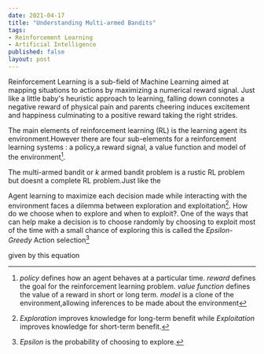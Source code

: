 ```yaml
---
date: 2021-04-17
title: "Understanding Multi-armed Bandits"
tags:
- Reinforcement Learning
- Artificial Intelligence
published: false
layout: post
---
```

<!-- 
{{< figure
  src="bandit-slot machine.jpeg"
  caption="one armed bandit slot machine"
  attr="-- Google Images"
  attrlink="https://images.app.goo.gl/8gBSdUY3HLWznYit5"
>}} -->

Reinforcement Learning is a sub-field of Machine Learning aimed at mapping situations to actions by maximizing a numerical reward signal. Just like a little baby's heuristic approach to learning, falling down connotes a negative reward of physical pain and parents cheering induces excitement and happiness culminating to a positive reward taking the right strides.

The main elements of reinforcement learning (RL) is the learning agent its environment.However there are four sub-elements for a reinforcement learning systems : a policy,a reward signal, a value function and model of the environment[^10].

The multi-armed bandit or _k_ armed bandit problem is a rustic RL problem but doesnt a complete RL problem.Just like the 





Agent learning to maximize each decision made while interacting with the environment faces a dilemma between exploration and exploitation[^8]. How do we choose when to explore and when to exploit?. One of the ways that can help make a decision is to choose randomly by choosing to exploit most of the time with a small chance of exploring this is called the _Epsilon-Greedy_ Action selection[^9]

given by this equation 



[^8]: _Exploration_ improves knowledge for long-term benefit while _Exploitation_ improves knowledge for short-term benefit.
[^9]: _Epsilon_ is the probability of choosing to explore.
[^10]: _policy_ defines how an agent behaves at a particular time. 
      _reward_ defines the goal for the reinforcement learning problem. 
      _value function_ defines the value of a reward in short or long term.
      _model_ is a clone of the environment,allowing inferences to be made about the environment  






<!-- This Wood Swallow has been long known to ornithologists[^1], but unfortunately under so many generic and specific appellations, that it may be cited as an instance of the manner in which our science has been burthened with useless names, thereby producing an inextricable confusion[^2], and which in this instance, by a reference to Latham’s accurate description, and the slightest care on the part of other writers, might have been avoided.

[^1]: This is an _intentional_ stress test of the margin-notes system. When we add lots of margin notes in nearby paragraphs with lots of content, they automatically flow down the page.
[^2]: If you are worried about having too much margin text, you can always set `disableMarginNotes` on the page, and you'll get regular footnotes at the bottom of the page.

No other species of the Australian Artami[^3] with which I am acquainted possesses so wide a range from east to west as the present; the whole of the southern portion of the continent, as well as the island of Van Diemen’s Land, being alike favoured with its presence. The extent of its range northward has not yet been satisfactorily ascertained, beyond the certainty that it has not hitherto been received in any collection from the north coast.

[^3]: Here's another footnote, just to make sure it works :)

It may be regarded as strictly migratory in Van Diemen’s Land, where it arrives in October, the beginning of the Australian summer, and after rearing at least two broods departs again northwards in November. On the continent a scattered few remain throughout the year in all the localities favourable to its habits, the number being regulated by the supply of insect food necessary for their subsistence. I may here observe, that specimens from Swan River, South Australia and New South Wales present no difference either in size or colouring, while those from Van Diemen’s Land are invariably larger in all their admeasurements, and are also of a deeper colour; I regard them, however, as mere varieties of each other, the greater size of the latter being doubtless caused by the superabundance of food which this more southern and humid climate affords.

This Wood Swallow[^4], besides being the commonest species of the genus, must I think be rendered a general favourite with the Australians, not only from its singular and pleasing actions, but by its often taking up its abode and incubating near the houses, particularly such as are surrounded by paddocks and open pasture-lands skirted by large trees. It was in such situations as these in Van Diemen’s Land, at the commencement of spring, that I first had an opportunity of observing this species; it was then very numerous on all the cleared estates on the north side of the Derwent, about eight or ten being seen on a single tree, and half as many crowding one against another on the same dead branch, but never in such numbers as to deserve the appellation of flocks: each bird appeared to act independently of the other; each, as the desire for food prompted it, sallying forth from the branch to capture a passing insect, or to soar round the tree and return again to the same spot; on alighting it repeatedly throws up and closes one wing at a time, and spreads the tail obliquely prior to settling. At other times a few were seen perched on the fence surrounding the paddock, on which they frequently descended, like Starlings, in search of coleoptera and other insects. It is not, however, in this state of comparative quiescence that this graceful bird is seen to the greatest advantage, neither is it that kind of existence for which its form is especially adapted; for although its structure is more equally suited for terrestrial, arboreal and aërial habits than that of any other species I have examined, the form of its wing at once points out the air as its peculiar province: hence it is, that when engaged in pursuit of the insects which the serene and warm weather has enticed from their lurking-places among the foliage to sport in higher regions, this beautiful species in these aërial flights displays its greatest beauty, while soaring above, in a variety of easy positions, with white-tipped tail widely spread. Another very extraordinary and singular habit of the bird is that of clustering like bees on the dead branch of a tree, as represented in the Plate; this feature was not seen by me, but by my assistant Mr. Gilbert, during his residence at Swan River, and I have here given his account in his own words. “The greatest peculiarity in the habits of this bird is its manner of suspending itself in perfect clusters, like a swarm of bees; a few birds suspending themselves on the under side of a dead branch, while others of the flock attach themselves one to the other, in such numbers that they have been observed nearly of the size of a bushel measure.”

[^4]: I think the margin notes really shine when you see them spaced out down the page like this. They're super useful for technical writing, but note that they align to the top of the paragraph they're referenced from; so they work best if you use short paragraphs.

It was very numerous in the town of Perth until about the middle of April, when I missed it suddenly, nor did I observe it again until near the end of May, when I saw it in countless numbers flying in company with the Common Swallows and Martens over a lake about ten miles north of the town; so numerous, in fact, were they, that they darkened the water as they flew over it.

Its voice greatly resembles that of the Common Swallow in character, but is much more harsh.

The stomach is muscular and capacious, and the food consists of insects generally.

The season of incubation is from September to December. The situation of the nest is much varied; I have seen one placed in a thickly foliaged bough near the ground, while others were in a naked fork, on the side of the hole of a tree, in a niche formed by a portion of the bark having been separated from the trunk, &c. The nest is rather shallow, of a rounded form, about five inches in diameter, and composed of fine twigs neatly lined with fibrous roots. I observed that the nests found in Van Diemen’s Land were larger, more compact and more neatly formed than those on the continent of Australia; and one which was shown me by Mr. Justice Montague on his picturesque estate at Kangaroo Point, near Hobart Town, was placed at the extremity of a small leafy branch, as represented in the Plate.

The eggs are generally four in number; they differ much in the disposition of their markings; their ground-colour is dull white, spotted and dashed with dark umber-brown; in some a second series of greyish spots appear as if beneath the surface of the shell; their medium length is eleven lines, and breadth eight lines.

Head, neck, and the whole of the body fuliginous grey; wings dark bluish black, the external edges of the second, third and fourth primaries white; tail bluish black, all the feathers except the two middle ones largely tipped with white; irides dark brown; bill blue with a black tip; feet mealy lead-colour.

The sexes are alike in the colouring of their plumage, and are only to be distinguished by the female being somewhat smaller in size.

The young have an irregular stripe of dirty white down the centre of each feather of the upper surface, and are mottled with the same on the under surface.

The Plate represents a male and female of the natural size. -->
